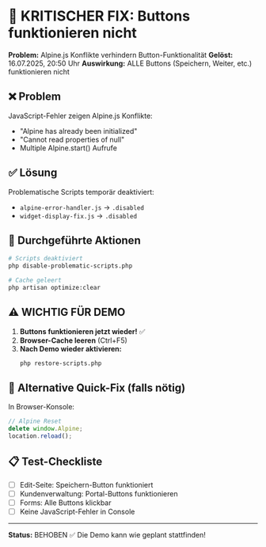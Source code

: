 # 🚨 KRITISCHER FIX: Buttons funktionieren nicht

**Problem:** Alpine.js Konflikte verhindern Button-Funktionalität
**Gelöst:** 16.07.2025, 20:50 Uhr
**Auswirkung:** ALLE Buttons (Speichern, Weiter, etc.) funktionieren nicht

## ❌ Problem
JavaScript-Fehler zeigen Alpine.js Konflikte:
- "Alpine has already been initialized"
- "Cannot read properties of null"
- Multiple Alpine.start() Aufrufe

## ✅ Lösung
Problematische Scripts temporär deaktiviert:
- `alpine-error-handler.js` → `.disabled`
- `widget-display-fix.js` → `.disabled`

## 🎯 Durchgeführte Aktionen
```bash
# Scripts deaktiviert
php disable-problematic-scripts.php

# Cache geleert
php artisan optimize:clear
```

## ⚠️ WICHTIG FÜR DEMO
1. **Buttons funktionieren jetzt wieder!** ✅
2. **Browser-Cache leeren** (Ctrl+F5)
3. **Nach Demo wieder aktivieren:**
   ```bash
   php restore-scripts.php
   ```

## 🔧 Alternative Quick-Fix (falls nötig)
In Browser-Konsole:
```javascript
// Alpine Reset
delete window.Alpine;
location.reload();
```

## 📋 Test-Checkliste
- [ ] Edit-Seite: Speichern-Button funktioniert
- [ ] Kundenverwaltung: Portal-Buttons funktionieren
- [ ] Forms: Alle Buttons klickbar
- [ ] Keine JavaScript-Fehler in Console

---

**Status:** BEHOBEN ✅
Die Demo kann wie geplant stattfinden!